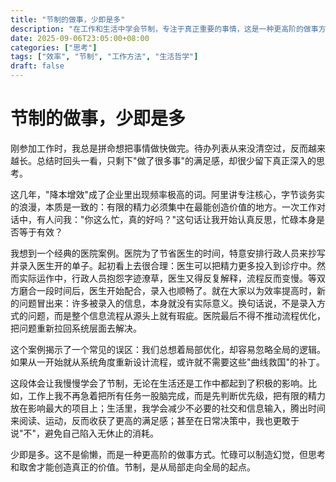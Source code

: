 ```yaml
---
title: "节制的做事，少即是多"
description: "在工作和生活中学会节制，专注于真正重要的事情，这是一种更高阶的做事方式"
date: 2025-09-06T23:05:00+08:00
categories: ["思考"]
tags: ["效率", "节制", "工作方法", "生活哲学"]
draft: false
---
```


# 节制的做事，少即是多

刚参加工作时，我总是拼命想把事情做快做完。待办列表从来没清空过，反而越来越长。总结时回头一看，只剩下"做了很多事"的满足感，却很少留下真正深入的思考。

这几年，"降本增效"成了企业里出现频率极高的词。阿里讲专注核心，字节谈务实的浪漫，本质是一致的：有限的精力必须集中在最能创造价值的地方。一次工作对话中，有人问我："你这么忙，真的好吗？"这句话让我开始认真反思，忙碌本身是否等于有效？

我想到一个经典的医院案例。医院为了节省医生的时间，特意安排行政人员来抄写并录入医生开的单子。起初看上去很合理：医生可以把精力更多投入到诊疗中。然而实际运作中，行政人员抱怨字迹潦草，医生又得反复解释，流程反而变慢。等双方磨合一段时间后，医生开始配合，录入也顺畅了。就在大家以为效率提高时，新的问题冒出来：许多被录入的信息，本身就没有实际意义。换句话说，不是录入方式的问题，而是整个信息流程从源头上就有瑕疵。医院最后不得不推动流程优化，把问题重新拉回系统层面去解决。

这个案例揭示了一个常见的误区：我们总想着局部优化，却容易忽略全局的逻辑。如果从一开始就从系统角度重新设计流程，或许就不需要这些"曲线救国"的补丁。

这段体会让我慢慢学会了节制，无论在生活还是工作中都起到了积极的影响。比如，工作上我不再急着把所有任务一股脑完成，而是先判断优先级，把有限的精力放在影响最大的项目上；生活里，我学会减少不必要的社交和信息输入，腾出时间来阅读、运动，反而收获了更高的满足感；甚至在日常决策中，我也更敢于说"不"，避免自己陷入无休止的消耗。

少即是多。这不是偷懒，而是一种更高阶的做事方式。忙碌可以制造幻觉，但思考和取舍才能创造真正的价值。节制，是从局部走向全局的起点。
